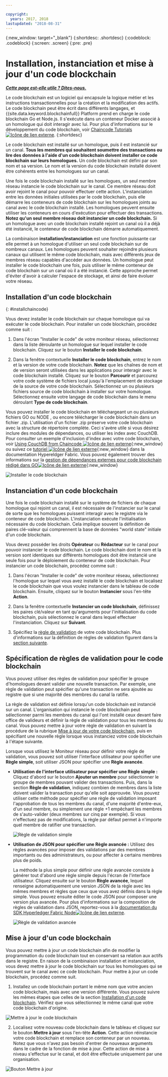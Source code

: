 ```yaml
---

copyright:
  years: 2017, 2018
lastupdated: "2018-08-31"
---
```


{:new_window: target="_blank"}
{:shortdesc: .shortdesc}
{:codeblock: .codeblock}
{:screen: .screen}
{:pre: .pre}

# Installation, instanciation et mise à jour d'un code blockchain


***[Cette page est-elle utile ? Dites-nous.](https://www.surveygizmo.com/s3/4501493/IBM-Blockchain-Documentation)***


Le code blockchain est un logiciel qui encapsule la logique métier et les instructions transactionnelles
pour la création et la modification des actifs.  Le code blockchain peut être écrit dans différents langages, et {{site.data.keyword.blockchainfull}} Platform prend en charge le code blockchain Go et Node.js. Il s'exécute dans un conteneur Docker associé à un homologue qui doit interagir avec lui. Pour plus d'informations sur le développement du code blockchain, voir [Chaincode Tutorials ![Icône de lien externe](../images/external_link.svg "Icône de lien externe")](http://hyperledger-fabric.readthedocs.io/en/latest/chaincode.html).
{:shortdesc}

Le code blockchain est installé sur un homologue, puis il est instancié sur un canal. **Tous les membres qui souhaitent soumettre des transactions ou lire des données à l'aide d'un code blockchain doivent installer ce code blockchain sur leurs homologues.** Un code blockchain est défini par son nom et sa version. Le nom et la version du code blockchain installé doivent être cohérents entre les homologues sur un canal.

Une fois le code blockchain installé sur les homologues, un seul membre réseau instancie le code blockchain sur le canal. Ce membre réseau doit avoir rejoint le canal pour pouvoir effectuer cette action. L'instanciation entre les données initiales utilisées par le code blockchain, puis elle démarre les conteneurs de code blockchain sur les homologues joints au canal avec le code blockchain installé. Les homologues peuvent ensuite utiliser les conteneurs en cours d'exécution pour effectuer des transactions. **Notez qu'un seul membre réseau doit instancier un code blockchain.** Si un homologue avec un code blockchain installé rejoint un canal où il a déjà été instancié, le conteneur de code blockchain démarre automatiquement.

La combinaison **installation/instanciation** est une fonction puissante car elle permet à un homologue d'utiliser un seul code blockchain sur de nombreux canaux. Les homologues peuvent souhaiter rejoindre plusieurs canaux qui utilisent le même code blockchain, mais avec différents jeux de membres réseau capables d'accéder aux données. Un homologue peut installer le code blockchain une fois, puis utiliser le même conteneur de code blockchain sur un canal où il a été instancié. Cette approche permet d'éviter d'avoir à calculer l'espace de stockage, et ainsi de faire évoluer votre réseau.

## Installation d'un code blockchain
{: #installchaincode}

Vous devez installer le code blockchain sur chaque homologue qui va exécuter le code blockchain. Pour installer un code blockchain, procédez comme suit :
1. Dans l'écran "Installer le code" de votre moniteur réseau, sélectionnez dans la liste déroulante un homologue sur lequel installer le code blockchain. Cliquez sur le bouton **Installer le code blockchain**.
<!--
  ![Chaincode screen](../images/chaincode_install_overview.png "Chaincode screen")
-->

2. Dans la fenêtre contextuelle **Installer le code blockchain**, entrez le nom et la version de votre code blockchain. **Notez** que les chaînes de nom et de version seront utilisées dans les applications pour interagir avec le code blockchain installé. Cliquez sur le bouton **Parcourir** et parcourez votre code système de fichiers local jusqu'à l'emplacement de stockage de la source de votre code blockchain. Sélectionnez un ou plusieurs fichiers source de code blockchain à installer sur votre homologue. Sélectionnez ensuite votre langage de code blockchain dans le menu déroulant **Type de code blockchain**.

Vous pouvez installer le code blockchain en téléchargeant un ou plusieurs fichiers GO ou NODE , ou encore télécharger le code blockchain dans un fichier .zip. L'utilisation d'un fichier .zip préserve votre code blockchain avec la structure de répertoire complète. Ceci s'avère utile si vous désirez inclure des modules de dépendances, ou utiliser les index avec CouchDB. Pour consulter un exemple d'inclusion d'index avec votre code blockchain, voir
[Using CouchDB from Chaincode ![Icône de lien externe](../images/external_link.svg "Icône de lien externe")](http://hyperledger-fabric.readthedocs.io/en/release-1.1/couchdb_as_state_database.html#using-couchdb-from-chaincode){:new_window} ou suivez ce [tutoriel ![Icône de lien externe](../images/external_link.svg "Icône de lien externe")](https://hyperledger-fabric.readthedocs.io/en/release-1.2/couchdb_tutorial.html){:new_window} dans la documentation Hypereldger Fabric. Vous pouvez également trouver des informations sur la [gestion de dépendances externes pour code blockchain rédigé dans GO![Icône de lien externe](../images/external_link.svg "Icône de lien externe")](https://hyperledger-fabric.readthedocs.io/en/latest/chaincode4ade.html#managing-external-dependencies-for-chaincode-written-in-go){:new_window}

  ![Installer le code blockchain](../images/chaincode_install.png "Installer le code blockchain")

## Instanciation d'un code blockchain
Une fois le code blockchain installé sur le système de fichiers de chaque homologue qui rejoint un canal, il est nécessaire de l'instancier sur le canal de sorte que les homologues puissent interagir avec le registre via le conteneur de code blockchain. L'instanciation exécute l'initialisation nécessaire du code blockchain. Cela implique souvent la définition de paires clé-valeur qui comprennent la base de données "world state" initiale d'un code blockchain.

Vous devez posséder les droits **Opérateur** ou **Rédacteur** sur le canal pour pouvoir instancier le code blockchain. Le code blockchain dont le nom et la version sont identiques sur différents homologues doit être instancié une seule fois pour le déploiement du conteneur de code blockchain. Pour instancier un code blockchain, procédez comme suit :
1. Dans l'écran "Installer le code" de votre moniteur réseau, sélectionnez l'homologue sur lequel vous avez installé le code blockchain et localisez le code blockchain que vous voulez instancier dans le tableau de code blockchain. Ensuite, cliquez sur le bouton **Instancier** sous l'en-tête **Action**.
<!--
  ![Instantiate Chaincode](../images/chaincode_instantiate.png "Instantiate Chaincode")
-->

2. Dans la fenêtre contextuelle **Instancier un code blockchain**, définissez les paires clé/valeur en tant qu'arguments pour l'initialisation du code blockchain, puis sélectionnez le canal dans lequel effectuer l'instanciation.  Cliquez sur **Suivant**.
<!--
  ![Instantiate Chaincode panel](../images/chaincode_instantiate_panel.png "Instantiate Chaincode panel")
-->

3. Spécifiez la [règle de validation](../glossary.html#endorsement-policy) de votre code blockchain. Plus d'informations sur la définition de règles de validation figurent dans la [section suivante](#specifying-chaincode-endorsement-policies).

## Spécification de règles de validation pour le code blockchain

Vous pouvez utiliser des règles de validation pour spécifier le groupe d'homologues devant valider une nouvelle transaction. Par exemple, une règle de validation peut spécifier qu'une transaction ne sera ajoutée au registre que si une majorité des membres du canal la ratifie.

La règle de validation est définie lorsqu'un code blockchain est instancié sur un canal. L'organisation qui instancie le code blockchain peut sélectionner parmi les membres du canal qui l'ont installé ceux devant faire office de valideurs et définir la règle de validation pour tous les membres du canal. Vous pouvez mettre à jour votre règle de validation en suivant la procédure de la rubrique [Mise à jour de votre code blockchain](#updating-a-chaincode), puis en spécifiant une nouvelle règle lorsque vous instanciez votre code blockchain à l'étape suivante.

Lorsque vous utilisez le Moniteur réseau pour définir votre règle de validation, vous pouvez soit utiliser l'interface utilisateur pour spécifier une **Règle simple**, soit utiliser JSON pour spécifier une **Règle avancée**.

* **Utilisation de l'interface utilisateur pour spécifier une Règle simple :** Cliquez d'abord sur le bouton **Ajouter un membre** pour sélectionner le groupe de membres pouvant valider des transactions. Puis, dans la section **Règle de validation**, indiquez combien de membres dans la liste doivent valider la transaction pour qu'elle soit approuvée. Vous pouvez utiliser cette méthode pour spécifier une règle de validation imposant l'approbation de tous les membres du canal, d'une majorité d'entre-eux, d'un seul membre, ou simplement une règle +1 empêchant les membres de s'auto-valider (deux membres sur cinq par exemple). Si vous n'effectuez pas de modifications, la règle par défaut permet à n'importe quel membre de ratifier une transaction.

  ![Règle de validation simple](../images/simple_endorsement.png "Règle de validation simple")

* **Utilisation de JSON pour spécifier une Règle avancée :** Utilisez des règles avancées pour imposer des validations par des membres importants ou des administrateurs, ou pour affecter à certains membres plus de poids.

  La méthode la plus simple pour définir une règle avancée consiste à générer tout d'abord une règle simple depuis l'écran de l'interface utilisateur. Cliquez ensuite sur le bouton **Règle avancée**, lequel renseigne automatiquement une version JSON de la règle avec les mêmes membres et règles que ceux que vous avez définis dans la règle simple. Vous pouvez ensuite éditer le code JSON pour composer une version plus avancée. Pour plus d'informations sur la composition de règles de validation dans JSON, reportez-vous à la [documentation du SDK Hyperledger Fabric Node![Icône de lien externe](../images/external_link.svg "Icône de lien externe")](https://fabric-sdk-node.github.io/global.html#ChaincodeInstantiateUpgradeRequest). <!--You can also find examples of advanced endorsement policies in the main [Hyperledger Fabric documentation![Icône de lien externe](../images/external_link.svg "Icône de lien externe")](https://hyperledger-fabric.readthedocs.io/en/latest/arch-deep-dive.html#example-endorsement-policies)-->

  ![Règle de validation avancée](../images/advanced_endorsement.png "Règle de validation avancée")

## Mise à jour d'un code blockchain

Vous pouvez mettre à jour un code blockchain afin de modifier la programmation du code blockchain tout en conservant sa relation aux actifs dans le registre. En raison de la combinaison installation et instanciation, vous devez mettre à jour le code blockchain sur tous les homologues qui se trouvent sur le canal avec ce code blockchain. Pour mettre à jour un code blockchain, procédez comme suit.

1. Installez un code blockchain portant le même nom que votre ancien code blockchain, mais avec une version différente. Vous pouvez suivre les mêmes étapes que celles de la section [Installation d'un code blockchain](#installchaincode). Vérifiez que vous sélectionnez le même canal que votre code blockchain d'origine.

  ![Mettre à jour le code blockchain](../images/upgrade_chaincode.png "Mettre à jour le code blockchain")

2. Localisez votre nouveau code blockchain dans le tableau et cliquez sur le bouton **Mettre à jour** sous l'en-tête **Action**. Cette action réinstancie votre code blockchain et remplace son conteneur par un nouveau. Notez que vous n'avez pas besoin d'entrer de nouveaux arguments dans le cadre de la fonction de mise à jour. Cette action de mise à niveau s'effectue sur le canal, et doit être effectuée uniquement par une organisation.

  ![Bouton Mettre à jour](../images/upgrade_button.png "Bouton Mettre à jour")
